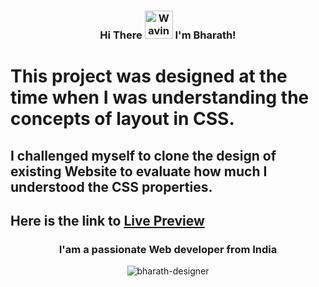 <h3 align="center">
    Hi There
    <img src="https://c.tenor.com/z2xJqhCpneIAAAAM/wave-hand.gif" 
         alt="Waving hand gif"
         height="45"
         width="45" />
    I'm Bharath!
</h3>


# This project was designed at the time when I was understanding the concepts of layout in CSS. 



## I challenged myself to clone the design of existing Website to evaluate how much I understood the CSS properties.




## Here is the link to <a target="_blank" href="https://bharath-designer.github.io/w3-schools-clone/">Live Preview</a>



<h3 align="center">I'am a passionate Web developer from India</h3>


<p align="center"><img  src="https://github-readme-streak-stats.herokuapp.com/?user=bharath-designer" alt="bharath-designer" /></p>
